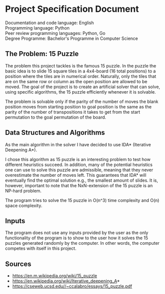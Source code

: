 # Project Specification Document

Documentation and code language: English<br>
Programming language: Python<br>
Peer review programming languages: Python, Go<br>
Degree Programme: Bachelor's Programme in Computer Science<br>

## The Problem: 15 Puzzle
The problem this project tackles is the famous 15 puzzle. In the puzzle the basic idea is to slide 15 square tiles in a 4x4-board (16 total positions) to a position where the tiles are in numerical order. Naturally, only the tiles that are on the same row or column as the open position are allowed to be moved. The goal of the project is to create an artificial solver that can solve, using specific algorithms, the 15 puzzle efficiently whenever it is solvable.

The problem is solvable only if the parity of the number of moves the blank position moves from starting position to goal position is the same as the parity of the number of transpositions it takes to get from the start permutation to the goal permutation of the board.

## Data Structures and Algorithms
As the main algorithm in the solver I have decided to use IDA* (Iterative Deepening A*).

I chose this algorithm as 15 puzzle is an interesting problem to test how different heuristics succeed. In addition, many of the potential heuristics one can use to solve this puzzle are admissible, meaning that they never overestimate the number of moves left. This guarantees that IDA* will eventually find the optimal solution e.g., the smallest amount of slides. It is, however, important to note that the NxN-extension of the 15 puzzle is an NP-hard problem.

The program tries to solve the 15 puzzle in O(n^3) time complexity and O(n) space complexity.

## Inputs
The program does not use any inputs provided by the user as the only functionality of the program is to show to the user how it solves the 15 puzzles generated randomly by the computer. In other words, the computer competes with itself in this project.

## Sources
- https://en.m.wikipedia.org/wiki/15_puzzle
- https://en.wikipedia.org/wiki/Iterative_deepening_A*
- https://cseweb.ucsd.edu//~ccalabro/essays/15_puzzle.pdf